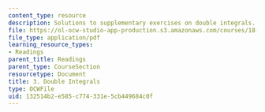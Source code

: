 ```yaml
---
content_type: resource
description: Solutions to supplementary exercises on double integrals.
file: https://ol-ocw-studio-app-production.s3.amazonaws.com/courses/18-02-multivariable-calculus-fall-2007/132514b2e585c774331e5cb449684c0f_dbl_intgrls_sol.pdf
file_type: application/pdf
learning_resource_types:
- Readings
parent_title: Readings
parent_type: CourseSection
resourcetype: Document
title: 3. Double Integrals
type: OCWFile
uid: 132514b2-e585-c774-331e-5cb449684c0f
---
```

